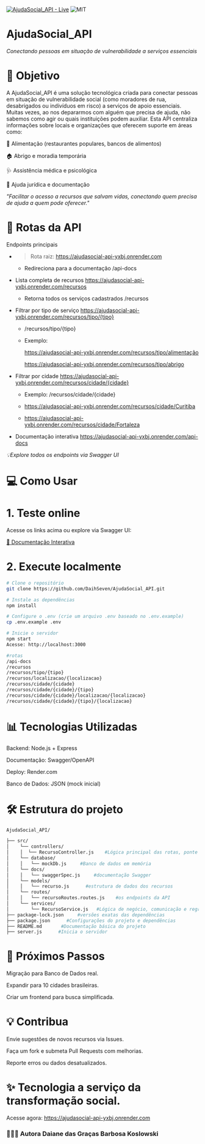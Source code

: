 [![AjudaSocial_API - Live](https://img.shields.io/badge/API-Live-green)](https://ajudasocial-api-yxbj.onrender.com)
![MIT](https://img.shields.io/badge/license-MIT-blue)
# AjudaSocial_API

<i>Conectando pessoas em situação de vulnerabilidade a serviços essenciais</i>

# 🎯 Objetivo
A AjudaSocial_API é uma solução tecnológica criada para conectar pessoas em situação de vulnerabilidade social (como moradores de rua, desabrigados ou indivíduos em risco) a serviços de apoio essenciais. Muitas vezes, ao nos depararmos com alguém que precisa de ajuda, não sabemos como agir ou quais instituições podem auxiliar. Esta API centraliza informações sobre locais e organizações que oferecem suporte em áreas como:

🍛 Alimentação (restaurantes populares, bancos de alimentos)

🏠 Abrigo e moradia temporária

🩺 Assistência médica e psicológica

📝 Ajuda jurídica e documentação

<i>"Facilitar o acesso a recursos que salvam vidas, conectando quem precisa de ajuda a quem pode oferecer."</i>

# 🚀 Rotas da API
Endpoints principais
- >Rota raiz:
https://ajudasocial-api-yxbj.onrender.com

    - Redireciona para a documentação /api-docs

- Lista completa de recursos
https://ajudasocial-api-yxbj.onrender.com/recursos

    - Retorna todos os serviços cadastrados /recursos

- Filtrar por tipo de serviço
https://ajudasocial-api-yxbj.onrender.com/recursos/tipo/{tipo}
    - /recursos/tipo/{tipo}
    - Exemplo:

        https://ajudasocial-api-yxbj.onrender.com/recursos/tipo/alimentação

        https://ajudasocial-api-yxbj.onrender.com/recursos/tipo/abrigo

- Filtrar por cidade
https://ajudasocial-api-yxbj.onrender.com/recursos/cidade/{cidade}
    - Exemplo: /recursos/cidade/{cidade}

    - https://ajudasocial-api-yxbj.onrender.com/recursos/cidade/Curitiba

    - https://ajudasocial-api-yxbj.onrender.com/recursos/cidade/Fortaleza

- Documentação interativa 
https://ajudasocial-api-yxbj.onrender.com/api-docs

<i>💡Explore todos os endpoints via Swagger UI</i>
# 💻 Como Usar

# 1. Teste online
Acesse os links acima ou explore via Swagger UI:

[🔗 Documentação Interativa](https://ajudasocial-api-yxbj.onrender.com/api-docs/) 

# 2. Execute localmente
````bash
# Clone o repositório
git clone https://github.com/DaihSeven/AjudaSocial_API.git

# Instale as dependências
npm install

# Configure o .env (crie um arquivo .env baseado no .env.example)
cp .env.example .env

# Inicie o servidor
npm start
Acesse: http://localhost:3000

#rotas
/api-docs
/recursos
/recursos/tipo/{tipo}
/recursos/localizacao/{localizacao}
/recursos/cidade/{cidade}
/recursos/cidade/{cidade}/{tipo}
/recursos/cidade/{cidade}/localizacao/{localizacao}
/recursos/cidade/{cidade}/{tipo}/{localizacao}
````

# 📊 Tecnologias Utilizadas
Backend: Node.js + Express

Documentação: Swagger/OpenAPI

Deploy: Render.com

Banco de Dados: JSON (mock inicial)

# 🛠️ Estrutura do projeto 

````bash
AjudaSocial_API/

├── src/
│    └── controllers/
│    │  └── RecursoController.js    #Lógica principal das rotas, ponte 
│    └── database/
│    │   └── mockDb.js     #Banco de dados em memória
│    └── docs/
│    │   └── swaggerSpec.js     #documentação Swagger
│    └── models/
│    │   └── recurso.js      #estrutura de dados dos recursos
│    └── routes/
│    │   └── recursoRoutes.routes.js    #os endpoints da API
│    └── services/
│        └── RecursoService.js   #Lógica de negócio, comunicação e regras de manipulação de dados
├── package-lock.json     #versões exatas das dependências
├── package.json      #Configurações do projeto e dependências
├── README.md       #Documentação básica do projeto
├── server.js      #Inicia o servidor

````
# 📌 Próximos Passos

Migração para Banco de Dados real.

Expandir para 10 cidades brasileiras.

Criar um frontend para busca simplificada.

# 💡 Contribua
Envie sugestões de novos recursos via Issues.

Faça um fork e submeta Pull Requests com melhorias.

Reporte erros ou dados desatualizados.
# ✨ Tecnologia a serviço da transformação social.
Acesse agora: https://ajudasocial-api-yxbj.onrender.com

### 👩🏻‍💻 Autora Daiane das Graças Barbosa Koslowski
